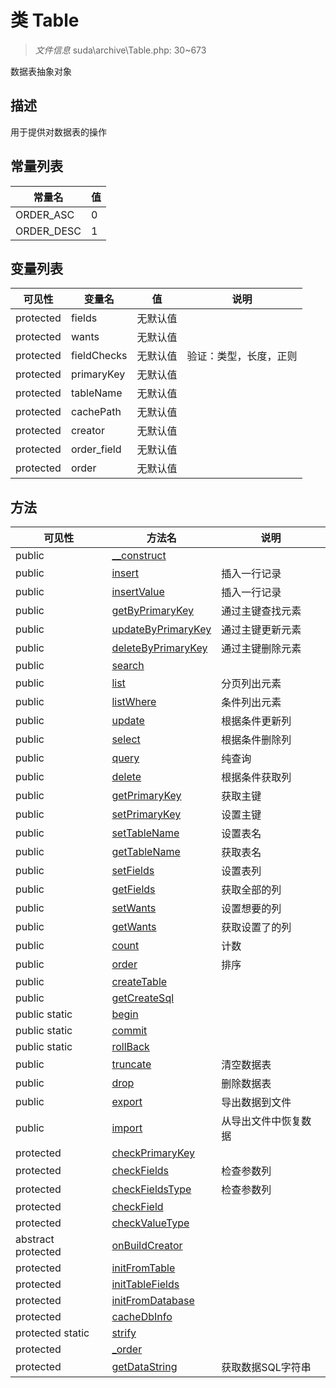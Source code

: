 #  类 Table

> *文件信息* suda\archive\Table.php: 30~673

数据表抽象对象

## 描述

用于提供对数据表的操作



## 常量列表
| 常量名  |  值|
|--------|----|
|ORDER_ASC | 0 | 
|ORDER_DESC | 1 | 





## 变量列表
| 可见性 |  变量名  |  值| 说明 |
|--------|----|---|---|
| protected   | fields | 无默认值 | | 
| protected   | wants | 无默认值 | | 
| protected   | fieldChecks | 无默认值 | 验证：类型，长度，正则| 
| protected   | primaryKey | 无默认值 | | 
| protected   | tableName | 无默认值 | | 
| protected   | cachePath | 无默认值 | | 
| protected   | creator | 无默认值 | | 
| protected   | order_field | 无默认值 | | 
| protected   | order | 无默认值 | | 



## 方法


| 可见性 | 方法名 | 说明 |
|--------|-------|------|
| public |[__construct](Table/__construct.md) |  |
| public |[insert](Table/insert.md) | 插入一行记录 |
| public |[insertValue](Table/insertValue.md) | 插入一行记录 |
| public |[getByPrimaryKey](Table/getByPrimaryKey.md) | 通过主键查找元素 |
| public |[updateByPrimaryKey](Table/updateByPrimaryKey.md) | 通过主键更新元素 |
| public |[deleteByPrimaryKey](Table/deleteByPrimaryKey.md) | 通过主键删除元素 |
| public |[search](Table/search.md) |  |
| public |[list](Table/list.md) | 分页列出元素 |
| public |[listWhere](Table/listWhere.md) | 条件列出元素 |
| public |[update](Table/update.md) | 根据条件更新列 |
| public |[select](Table/select.md) | 根据条件删除列 |
| public |[query](Table/query.md) | 纯查询 |
| public |[delete](Table/delete.md) | 根据条件获取列 |
| public |[getPrimaryKey](Table/getPrimaryKey.md) | 获取主键 |
| public |[setPrimaryKey](Table/setPrimaryKey.md) | 设置主键 |
| public |[setTableName](Table/setTableName.md) | 设置表名 |
| public |[getTableName](Table/getTableName.md) | 获取表名 |
| public |[setFields](Table/setFields.md) | 设置表列 |
| public |[getFields](Table/getFields.md) | 获取全部的列 |
| public |[setWants](Table/setWants.md) | 设置想要的列 |
| public |[getWants](Table/getWants.md) | 获取设置了的列 |
| public |[count](Table/count.md) | 计数 |
| public |[order](Table/order.md) | 排序 |
| public |[createTable](Table/createTable.md) |  |
| public |[getCreateSql](Table/getCreateSql.md) |  |
| public static|[begin](Table/begin.md) |  |
| public static|[commit](Table/commit.md) |  |
| public static|[rollBack](Table/rollBack.md) |  |
| public |[truncate](Table/truncate.md) | 清空数据表 |
| public |[drop](Table/drop.md) | 删除数据表 |
| public |[export](Table/export.md) | 导出数据到文件 |
| public |[import](Table/import.md) | 从导出文件中恢复数据 |
| protected |[checkPrimaryKey](Table/checkPrimaryKey.md) |  |
| protected |[checkFields](Table/checkFields.md) | 检查参数列 |
| protected |[checkFieldsType](Table/checkFieldsType.md) | 检查参数列 |
| protected |[checkField](Table/checkField.md) |  |
| protected |[checkValueType](Table/checkValueType.md) |  |
|abstract protected |[onBuildCreator](Table/onBuildCreator.md) |  |
| protected |[initFromTable](Table/initFromTable.md) |  |
| protected |[initTableFields](Table/initTableFields.md) |  |
| protected |[initFromDatabase](Table/initFromDatabase.md) |  |
| protected |[cacheDbInfo](Table/cacheDbInfo.md) |  |
| protected static|[strify](Table/strify.md) |  |
| protected |[_order](Table/_order.md) |  |
| protected |[getDataString](Table/getDataString.md) | 获取数据SQL字符串 |
